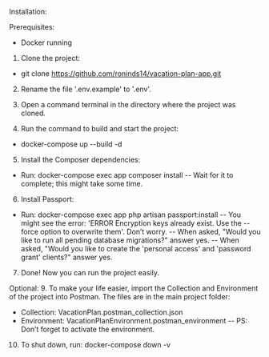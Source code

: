 Installation:

Prerequisites:
 - Docker running

1. Clone the project:
 - git clone https://github.com/roninds14/vacation-plan-app.git

2. Rename the file '.env.example' to '.env'.

3. Open a command terminal in the directory where the project was cloned.

4. Run the command to build and start the project:
 - docker-compose up --build -d
 
5. Install the Composer dependencies:
 - Run: docker-compose exec app composer install
 -- Wait for it to complete; this might take some time.

6. Install Passport:
 - Run: docker-compose exec app php artisan passport:install
 -- You might see the error: 'ERROR Encryption keys already exist. Use the --force option to overwrite them'. Don’t worry.
 -- When asked, "Would you like to run all pending database migrations?" answer yes.
 -- When asked, "Would you like to create the 'personal access' and 'password grant' clients?" answer yes.

7. Done! Now you can run the project easily.

Optional:
9. To make your life easier, import the Collection and Environment of the project into Postman. The files are in the main project folder:
 - Collection: VacationPlan.postman_collection.json
 - Environment: VacationPlanEnvironment.postman_environment
 -- PS: Don’t forget to activate the environment.

10. To shut down, run: docker-compose down -v